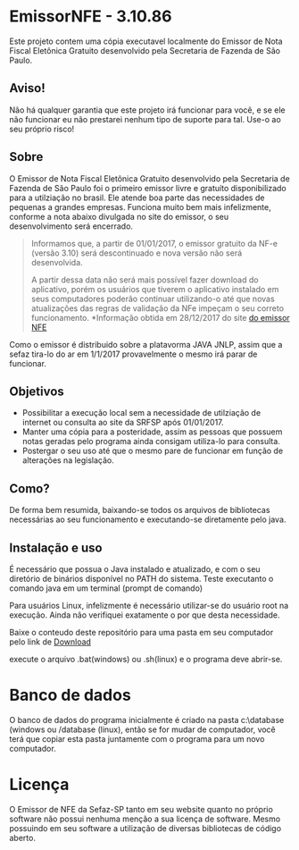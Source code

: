 # EmissorNFE - 3.10.86

Este projeto contem uma cópia executavel localmente do Emissor de Nota Fiscal Eletônica Gratuito desenvolvido pela Secretaria de Fazenda de São Paulo.

## Aviso!

Não há qualquer garantia que este projeto irá funcionar para você, e se ele não funcionar eu não prestarei nenhum tipo de suporte para tal. Use-o ao seu próprio risco!

## Sobre

O Emissor de Nota Fiscal Eletônica Gratuito desenvolvido pela Secretaria de Fazenda de São Paulo foi o primeiro emissor livre e gratuíto disponibilizado para a utilziação no brasil. Ele atende boa parte das necessidades de pequenas a grandes empresas. Funciona muito bem mais infelizmente, conforme a nota abaixo divulgada no site do emissor, o seu desenvolvimento será encerrado.

>Informamos que, a partir de 01/01/2017, o emissor gratuito da NF-e (versão 3.10) será descontinuado e nova versão não será desenvolvida. 
>
>A partir dessa data não será mais possível fazer download do aplicativo, porém os usuários que tiverem o aplicativo instalado em seus computadores poderão continuar utilizando-o até que novas atualizações das regras de validação da NFe impeçam o seu correto funcionamento.
*Informação obtida em 28/12/2017 do site [do emissor NFE](http://www.emissornfe.fazenda.sp.gov.br/)


Como o emissor é distribuido sobre a platavorma JAVA JNLP, assim que a sefaz tira-lo do ar em 1/1/2017 provavelmente o mesmo irá parar de funcionar.

## Objetivos
  - Possibilitar a execução local sem a necessidade de utilziação de internet ou consulta ao site da SRFSP após 01/01/2017.
  - Manter uma cópia para a posteridade, assim as pessoas que possuem notas geradas pelo programa ainda consigam utiliza-lo para consulta.
  - Postergar o seu uso até que o mesmo pare de funcionar em função de alterações na legislação.

## Como?

De forma bem resumida, baixando-se todos os arquivos de bibliotecas necessárias ao seu funcionamento e executando-se diretamente pelo java.

## Instalação e uso

É necessário que possua o Java instalado e atualizado, e com o seu diretório de binários disponível no PATH do sistema. Teste executanto o comando java em um terminal (prompt de comando)

Para usuários Linux, infelizmente é necessário utilizar-se do usuário root na execução. Ainda não verifiquei exatamente o por que desta necessidade.

Baixe o conteudo deste repositório para uma pasta em seu computador pelo link de [Download](https://github.com/pcunha-lab/EmissorNFE/archive/master.zip)

execute o arquivo .bat(windows) ou .sh(linux) e o programa deve abrir-se.

# Banco de dados

O banco de dados do programa inicialmente é criado na pasta c:\database (windows ou /database (linux), então se for mudar de computador, você terá que copiar esta pasta juntamente com o programa para um novo computador.

# Licença

O Emissor de NFE da Sefaz-SP tanto em seu website quanto no próprio software não possui nenhuma menção a sua licença de software. Mesmo possuindo em seu software a utilização de diversas bibliotecas de código aberto. 

